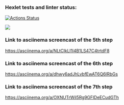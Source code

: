 ### Hexlet tests and linter status:
[![Actions Status](https://github.com/lapaduga/php-project-45/actions/workflows/hexlet-check.yml/badge.svg)](https://github.com/lapaduga/php-project-45/actions)

<a href="https://codeclimate.com/github/lapaduga/php-project-45/maintainability">
	<img src="https://api.codeclimate.com/v1/badges/6af34f214d81f214622f/maintainability" />
</a>

### Link to asciinema screencast of the 5th step
https://asciinema.org/a/NLtClkLI1I4B1LS47C4trtdF8

### Link to asciinema screencast of the 6th step
https://asciinema.org/a/dhwy6adJhLvbfEwAT6Q6IRbGs

### Link to asciinema screencast of the 7th step
https://asciinema.org/a/OXNUTrWil5Rg9GFIDeECudGTh